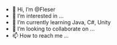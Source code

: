 - 👋 Hi, I’m @Fleser
- 👀 I’m interested in ...
- 🌱 I’m currently learning Java, C#, Unity
- 💞️ I’m looking to collaborate on ...
- 📫 How to reach me ...

<!---
Fleser/Fleser is a ✨ special ✨ repository because its `README.md` (this file) appears on your GitHub profile.
You can click the Preview link to take a look at your changes.
--->
